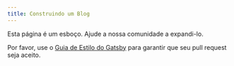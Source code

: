 ```yaml
---
title: Construindo um Blog
---
```


Esta página é um esboço. Ajude a nossa comunidade a expandi-lo.

Por favor, use o [Guia de Estilo do Gatsby](/contributing/gatsby-style-guide/) para garantir
que seu pull request seja aceito.

